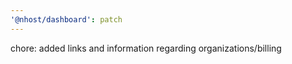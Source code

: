 ```yaml
---
'@nhost/dashboard': patch
---
```


chore: added links and information regarding organizations/billing

